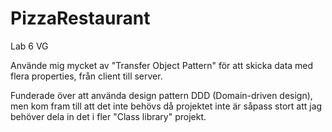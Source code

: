 # PizzaRestaurant
Lab 6 VG

Använde mig mycket av "Transfer Object Pattern" för att skicka data med flera properties, från client till server.

Funderade över att använda design pattern DDD (Domain-driven design), men kom fram till att det inte behövs då projektet inte är såpass stort att jag behöver dela in det i fler "Class library" projekt.
